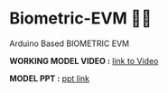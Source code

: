 # Biometric-EVM :technologist:
Arduino Based BIOMETRIC EVM




**WORKING MODEL VIDEO :** [link to Video](https://www.youtube.com/watch?v=0K4Ar56gPB0&t=42s)



**MODEL PPT :** [ppt link](https://drive.google.com/file/d/1bmWRSlzqbYf57u204TA_Qz4kdUzxk-1x/view?usp=sharing)
